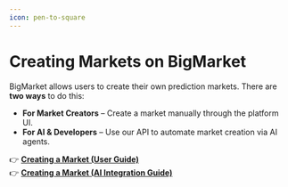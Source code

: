 ```yaml
---
icon: pen-to-square
---
```


# Creating Markets on BigMarket

BigMarket allows users to create their own prediction markets. There are **two ways** to do this:

* **For Market Creators** – Create a market manually through the platform UI.
* **For AI & Developers** – Use our API to automate market creation via AI agents.

👉 [**Creating a Market (User Guide)**](creating-a-market-user-guide.md)\
👉 [**Creating a Market (AI Integration Guide)**](creating-a-market-ai-integration-guide.md)
